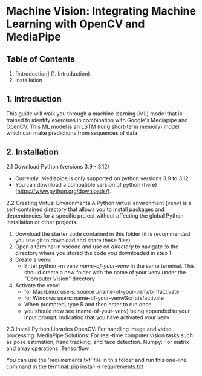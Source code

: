 # Machine Vision: Integrating Machine Learning with OpenCV and MediaPipe
## Table of Contents
1. [Introduction] (1. Introduction)
2. Installation

## 1. Introduction
This guide will walk you through a machine learning (ML) model that is trained to identify exercises in combination with Google's Mediapipe and OpenCV. This ML model is an LSTM (long short-term memory) model, which can make predictions from sequences of data. 

## 2. Installation
2.1 Download Python (versions 3.9 - 3.12)
* Currently, Mediapipe is only supported on python versions 3.9 to 3.12.
* You can download a compatible version of python (here) [https://www.python.org/downloads/].

2.2 Creating Virtual Environments
A Python virtual environment (venv) is a self-contained directory that allows you to install packages and dependencies for a specific project without affecting the global Python installation or other projects.
1. Download the starter code contained in this folder (it is recommended you use git to download and share these files)
2. Open a terminal in vscode and use cd *directory* to navigate to the directory where you stored the code you downloaded in step 1
3. Create a venv:
   * Enter python -m venv *name-of-your-venv* in the same terminal. This should create a new folder with the name of your venv under the "Computer Vision" directory
4. Activate the venv:
   * for Mac/Linux users: source ./name-of-your-venv/bin/activate
   * for Windows users: name-of-your-venv/Scripts/activate
   * When prompted, type R and then enter to run once
   * you should now see (name-of-your-venv) being appended to your input prompt, indicating that you have activated your venv

2.3 Install Python Libraries
OpenCV: For handling image and video processing.
MediaPipe Solutions: For real-time computer vision tasks such as pose estimation, hand tracking, and face detection.
Numpy: For matrix and array operations.
Tensorflow:

You can use the 'requirements.txt' file in this folder and run this one-line command in the terminal: pip install -r requirements.txt
